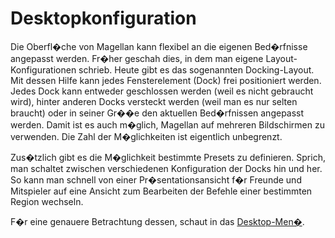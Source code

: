 # Desktopkonfiguration

  Die Oberfl�che von Magellan kann flexibel an die eigenen Bed�rfnisse
  angepasst werden. Fr�her geschah dies, in dem man eigene Layout-Konfigurationen
  schrieb. Heute gibt es das sogenannten Docking-Layout. Mit dessen Hilfe
  kann jedes Fensterelement (Dock) frei positioniert werden. Jedes Dock kann
  entweder geschlossen werden (weil es nicht gebraucht wird), hinter anderen
  Docks versteckt werden (weil man es nur selten braucht) oder in seiner
  Gr��e den aktuellen Bed�rfnissen angepasst werden. Damit ist es auch m�glich,
  Magellan auf mehreren Bildschirmen zu verwenden. Die Zahl der M�glichkeiten
  ist eigentlich unbegrenzt.

  Zus�tzlich gibt es die M�glichkeit bestimmte Presets zu definieren. Sprich,
  man schaltet zwischen verschiedenen Konfiguration der Docks hin und her. So
  kann man schnell von einer Pr�sentationsansicht f�r Freunde und Mitspieler
  auf eine Ansicht zum Bearbeiten der Befehle einer bestimmten Region wechseln.

  F�r eine genauere Betrachtung dessen, schaut in das <a href="../menus/desktop/index.html">Desktop-Men�</a>.
